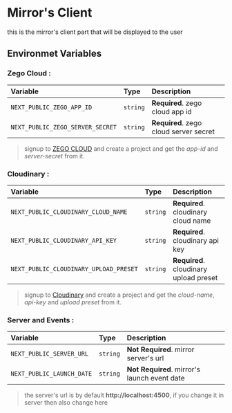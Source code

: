 
# Mirror's Client

this is the mirror's client part that will be displayed to the user


## Environmet Variables

### Zego Cloud :


| Variable | Type     | Description                |
| :-------- | :------- | :------------------------- |
| `NEXT_PUBLIC_ZEGO_APP_ID` | `string` | **Required**.  zego cloud app id|
| `NEXT_PUBLIC_ZEGO_SERVER_SECRET` | `string` | **Required**.  zego cloud server secret |

> signup to [ZEGO CLOUD](https://zegocloud.com) and create a project and get the *app-id* and *server-secret* from it.
  

### Cloudinary :


| Variable | Type     | Description                |
| :-------- | :------- | :------------------------- |
| `NEXT_PUBLIC_CLOUDINARY_CLOUD_NAME` | `string` | **Required**.  cloudinary cloud name|
| `NEXT_PUBLIC_CLOUDINARY_API_KEY` | `string` | **Required**.  cloudinary api key |
| `NEXT_PUBLIC_CLOUDINARY_UPLOAD_PRESET` | `string` | **Required**.  cloudinary upload preset |

> signup to [Cloudinary](https://cloudinary.com) and create a project and get the *cloud-name*, *api-key* and *upload preset*  from it.

### Server and Events :

| Variable | Type     | Description                |
| :-------- | :------- | :------------------------- |
| `NEXT_PUBLIC_SERVER_URL` | `string` | **Not Required**.  mirror server's url|
| `NEXT_PUBLIC_LAUNCH_DATE` | `string` | **Not Required**.  mirror's launch event date |


> the server's url is by default **http://localhost:4500**, if you change it in server then also change here


